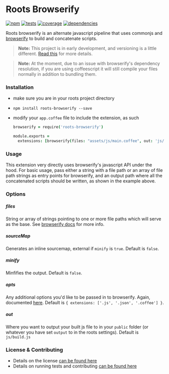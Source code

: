 Roots Browserify
================

[![npm](http://img.shields.io/npm/v/roots-browserify.svg?style=flat)](https://badge.fury.io/js/roots-browserify) [![tests](http://img.shields.io/travis/carrot/roots-browserify/master.svg?style=flat)](https://travis-ci.org/carrot/roots-browserify) [![coverage](http://img.shields.io/coveralls/carrot/roots-browserify.svg?style=flat)](https://coveralls.io/r/carrot/roots-browserify) [![dependencies](http://img.shields.io/gemnasium/carrot/roots-browserify.svg?style=flat)](https://gemnasium.com/carrot/roots-browserify)

Roots browserify is an alternate javascript pipeline that uses commonjs and [browserify](http://browserify.org) to build and concatenate scripts.

> **Note:** This project is in early development, and versioning is a little different. [Read this](http://markup.im/#q4_cRZ1Q) for more details.

> **Note:** At the moment, due to an issue with browserify's dependency resolution, if you are using coffeescript it will still compile your files normally in addition to bundling them.

### Installation

- make sure you are in your roots project directory
- `npm install roots-browserify --save`
- modify your `app.coffee` file to include the extension, as such

  ```coffee
  browserify = require('roots-browserify')

  module.exports =
    extensions: [browserify(files: "assets/js/main.coffee", out: 'js/build.js')]
  ```

### Usage

This extension very directly uses browserify's javascript API under the hood. For basic usage, pass either a string with a file path or an array of file path strings as entry points for browserify, and an output path where all the concatenated scripts should be written, as shown in the example above.

### Options

##### files
String or array of strings pointing to one or more file paths which will serve as the base. See [browserify docs](https://github.com/substack/node-browserify#var-b--browserifyfiles-or-opts) for more info.

##### sourceMap
Generates an inline sourcemap, external if `minify` is `true`. Default is `false`.

##### minify
Minfifies the output. Default is `false`.

##### opts
Any additional options you'd like to be passed in to browserify. Again, documented [here](https://github.com/substack/node-browserify#var-b--browserifyfiles-or-opts). Default is `{ extensions: ['.js', '.json', '.coffee'] }`.

##### out
Where you want to output your built js file to in your `public` folder (or whatever you have set `output` to in the roots settings). Default is `js/build.js`

### License & Contributing

- Details on the license [can be found here](LICENSE.md)
- Details on running tests and contributing [can be found here](contributing.md)
